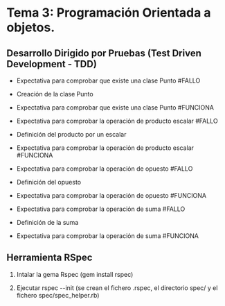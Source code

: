 # Tema 3: Programación Orientada a objetos.

## Desarrollo Dirigido por Pruebas (Test Driven Development - TDD) 

  * Expectativa para comprobar que existe una clase Punto #FALLO 
  * Creación de la clase Punto
  * Expectativa para comprobar que existe una clase Punto #FUNCIONA 

  * Expectativa para comprobar la operación de producto escalar #FALLO 
  * Definición del producto por un escalar 
  * Expectativa para comprobar la operación de producto escalar #FUNCIONA 

  * Expectativa para comprobar la operación de opuesto #FALLO 
  * Definición del opuesto
  * Expectativa para comprobar la operación de opuesto #FUNCIONA

  * Expectativa para comprobar la operación de suma #FALLO 
  * Definición de la suma
  * Expectativa para comprobar la operación de suma  #FUNCIONA

## Herramienta RSpec 

1. Intalar la gema Rspec (gem install rspec)

2. Ejecutar rspec --init (se crean el fichero .rspec, el directorio spec/ y el fichero spec/spec_helper.rb)
